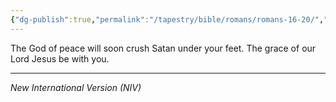 ```yaml
---
{"dg-publish":true,"permalink":"/tapestry/bible/romans/romans-16-20/","title":"Romans 16:20","tags":["bible-verse","bible-verse"],"dgHomeLink":true,"dgShowLocalGraph":true,"dgEnableSearch":true}
---
```



 The God of peace will soon crush Satan under your feet. The grace of our Lord Jesus be with you.


---
*New International Version (NIV)*